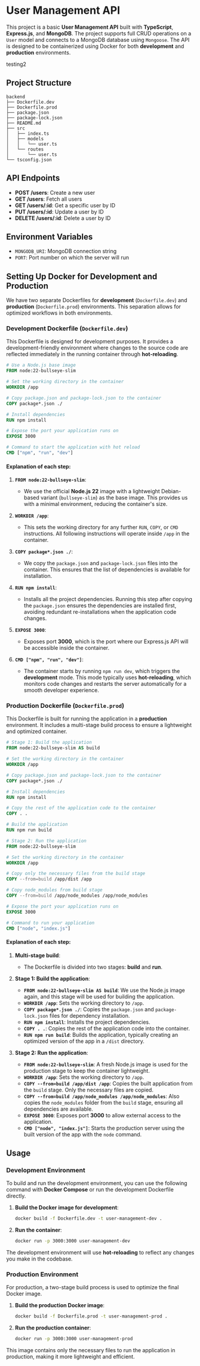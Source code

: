 # User Management API

This project is a basic **User Management API** built with **TypeScript**, **Express.js**, and **MongoDB**. The project supports full CRUD operations on a `User` model and connects to a MongoDB database using `Mongoose`. The API is designed to be containerized using Docker for both **development** and **production** environments.

testing2

## Project Structure

```
backend
├── Dockerfile.dev
├── Dockerfile.prod
├── package.json
├── package-lock.json
├── README.md
├── src
│   ├── index.ts
│   ├── models
│   │   └── user.ts
│   └── routes
│       └── user.ts
└── tsconfig.json
```

## API Endpoints

- **POST /users**: Create a new user
- **GET /users**: Fetch all users
- **GET /users/:id**: Get a specific user by ID
- **PUT /users/:id**: Update a user by ID
- **DELETE /users/:id**: Delete a user by ID

## Environment Variables

- `MONGODB_URI`: MongoDB connection string
- `PORT`: Port number on which the server will run

## Setting Up Docker for Development and Production

We have two separate Dockerfiles for **development** (`Dockerfile.dev`) and **production** (`Dockerfile.prod`) environments. This separation allows for optimized workflows in both environments.

### Development Dockerfile (`Dockerfile.dev`)

This Dockerfile is designed for development purposes. It provides a development-friendly environment where changes to the source code are reflected immediately in the running container through **hot-reloading**.

```dockerfile
# Use a Node.js base image
FROM node:22-bullseye-slim

# Set the working directory in the container
WORKDIR /app

# Copy package.json and package-lock.json to the container
COPY package*.json ./

# Install dependencies
RUN npm install

# Expose the port your application runs on
EXPOSE 3000

# Command to start the application with hot reload
CMD ["npm", "run", "dev"]
```

#### Explanation of each step:

1. **`FROM node:22-bullseye-slim`**:
   - We use the official **Node.js 22** image with a lightweight Debian-based variant (`bullseye-slim`) as the base image. This provides us with a minimal environment, reducing the container's size.
2. **`WORKDIR /app`**:

   - This sets the working directory for any further `RUN`, `COPY`, or `CMD` instructions. All following instructions will operate inside `/app` in the container.

3. **`COPY package*.json ./`**:

   - We copy the `package.json` and `package-lock.json` files into the container. This ensures that the list of dependencies is available for installation.

4. **`RUN npm install`**:

   - Installs all the project dependencies. Running this step after copying the `package.json` ensures the dependencies are installed first, avoiding redundant re-installations when the application code changes.

5. **`EXPOSE 3000`**:

   - Exposes port **3000**, which is the port where our Express.js API will be accessible inside the container.

6. **`CMD ["npm", "run", "dev"]`**:
   - The container starts by running `npm run dev`, which triggers the **development** mode. This mode typically uses **hot-reloading**, which monitors code changes and restarts the server automatically for a smooth developer experience.

### Production Dockerfile (`Dockerfile.prod`)

This Dockerfile is built for running the application in a **production** environment. It includes a multi-stage build process to ensure a lightweight and optimized container.

```dockerfile
# Stage 1: Build the application
FROM node:22-bullseye-slim AS build

# Set the working directory in the container
WORKDIR /app

# Copy package.json and package-lock.json to the container
COPY package*.json ./

# Install dependencies
RUN npm install

# Copy the rest of the application code to the container
COPY . .

# Build the application
RUN npm run build

# Stage 2: Run the application
FROM node:22-bullseye-slim

# Set the working directory in the container
WORKDIR /app

# Copy only the necessary files from the build stage
COPY --from=build /app/dist /app

# Copy node_modules from build stage
COPY --from=build /app/node_modules /app/node_modules

# Expose the port your application runs on
EXPOSE 3000

# Command to run your application
CMD ["node", "index.js"]
```

#### Explanation of each step:

1. **Multi-stage build**:
   - The Dockerfile is divided into two stages: **build** and **run**.
2. **Stage 1: Build the application**:

   - **`FROM node:22-bullseye-slim AS build`**: We use the Node.js image again, and this stage will be used for building the application.
   - **`WORKDIR /app`**: Sets the working directory to `/app`.
   - **`COPY package*.json ./`**: Copies the `package.json` and `package-lock.json` files for dependency installation.
   - **`RUN npm install`**: Installs the project dependencies.
   - **`COPY . .`**: Copies the rest of the application code into the container.
   - **`RUN npm run build`**: Builds the application, typically creating an optimized version of the app in a `/dist` directory.

3. **Stage 2: Run the application**:
   - **`FROM node:22-bullseye-slim`**: A fresh Node.js image is used for the production stage to keep the container lightweight.
   - **`WORKDIR /app`**: Sets the working directory to `/app`.
   - **`COPY --from=build /app/dist /app`**: Copies the built application from the `build` stage. Only the necessary files are copied.
   - **`COPY --from=build /app/node_modules /app/node_modules`**: Also copies the `node_modules` folder from the `build` stage, ensuring all dependencies are available.
   - **`EXPOSE 3000`**: Exposes port **3000** to allow external access to the application.
   - **`CMD ["node", "index.js"]`**: Starts the production server using the built version of the app with the `node` command.

## Usage

### Development Environment

To build and run the development environment, you can use the following command with **Docker Compose** or run the development Dockerfile directly.

1. **Build the Docker image for development**:

   ```bash
   docker build -f Dockerfile.dev -t user-management-dev .
   ```

2. **Run the container**:
   ```bash
   docker run -p 3000:3000 user-management-dev
   ```

The development environment will use **hot-reloading** to reflect any changes you make in the codebase.

### Production Environment

For production, a two-stage build process is used to optimize the final Docker image.

1. **Build the production Docker image**:

   ```bash
   docker build -f Dockerfile.prod -t user-management-prod .
   ```

2. **Run the production container**:
   ```bash
   docker run -p 3000:3000 user-management-prod
   ```

This image contains only the necessary files to run the application in production, making it more lightweight and efficient.
